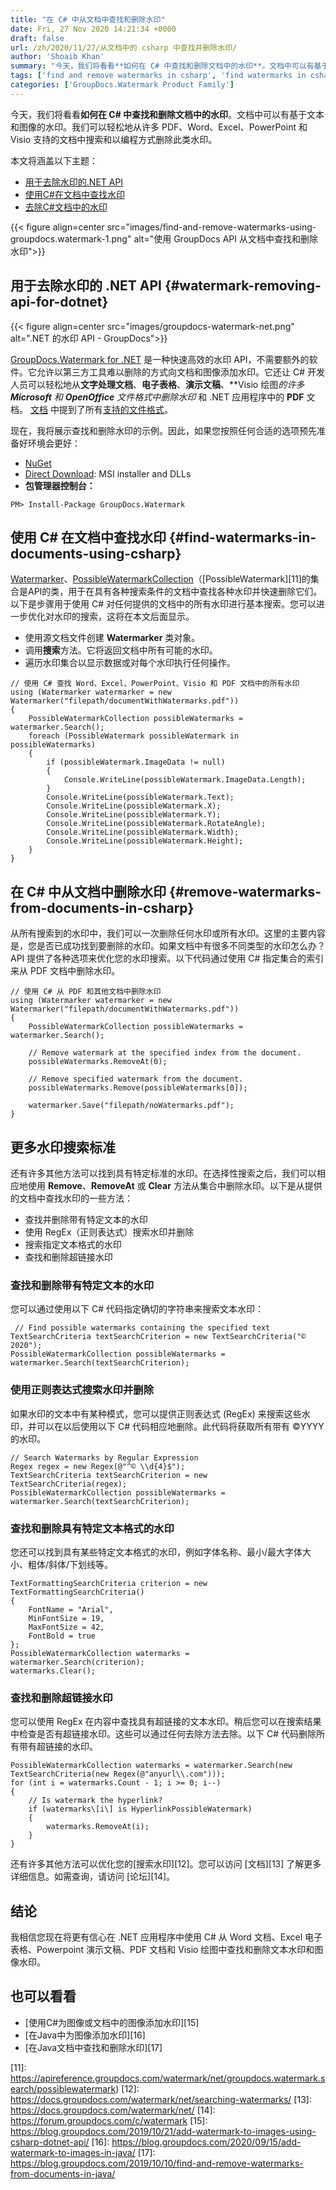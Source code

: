 ```yaml
---
title: "在 C# 中从文档中查找和删除水印"
date: Fri, 27 Nov 2020 14:21:34 +0000
draft: false
url: /zh/2020/11/27/从文档中的 csharp 中查找并删除水印/
author: 'Shoaib Khan'
summary: "今天，我们将看看**如何在 C# 中查找和删除文档中的水印**。文档中可以有基于文本和图像的水印。我们可以轻松地从许多 PDF、Word、Excel、PowerPoint 和 Visio 支持的文档中搜索和以编程方式删除此类水印。"
tags: ['find and remove watermarks in csharp', 'find watermarks in csharp', 'remove watermarks in csharp', 'Watermarking API for .NET']
categories: ['GroupDocs.Watermark Product Family']
---
```


今天，我们将看看**如何在 C# 中查找和删除文档中的水印**。文档中可以有基于文本和图像的水印。我们可以轻松地从许多 PDF、Word、Excel、PowerPoint 和 Visio 支持的文档中搜索和以编程方式删除此类水印。

本文将涵盖以下主题：

* [用于去除水印的.NET API][1]
* [使用C#在文档中查找水印][2]
* [去除C#文档中的水印][3]



{{< figure align=center src="images/find-and-remove-watermarks-using-groupdocs.watermark-1.png" alt="使用 GroupDocs API 从文档中查找和删除水印">}}


## 用于去除水印的 .NET API {#watermark-removing-api-for-dotnet}



{{< figure align=center src="images/groupdocs-watermark-net.png" alt=".NET 的水印 API - GroupDocs">}}


[GroupDocs.Watermark for .NET][4] 是一种快速高效的水印 API，不需要额外的软件。它允许以第三方工具难以删除的方式向文档和图像添加水印。它还让 C# 开发人员可以轻松地从**文字处理文档**、**电子表格**、**演示文稿**、**Visio 绘图*的许多 **Microsoft** 和 **OpenOffice** 文件格式中删除水印* 和 .NET 应用程序中的 **PDF** 文档。 [文档][6] 中提到了所有[支持的文件格式][5]。

现在，我将展示查找和删除水印的示例。因此，如果您按照任何合适的选项预先准备好环境会更好：

* [NuGet][7]
*   [Direct Download][8]: MSI installer and DLLs
* **包管理器控制台：**

```
PM> Install-Package GroupDocs.Watermark
```

## 使用 C# 在文档中查找水印 {#find-watermarks-in-documents-using-csharp}

[Watermarker][9]、[PossibleWatermarkCollection][10]（[PossibleWatermark][11]的集合是API的类，用于在具有各种搜索条件的文档中查找各种水印并快速删除它们。以下是步骤用于使用 C# 对任何提供的文档中的所有水印进行基本搜索。您可以进一步优化对水印的搜索，这将在本文后面显示。

* 使用源文档文件创建 **Watermarker** 类对象。
* 调用**搜索**方法。它将返回文档中所有可能的水印。
* 遍历水印集合以显示数据或对每个水印执行任何操作。

```
// 使用 C# 查找 Word、Excel、PowerPoint、Visio 和 PDF 文档中的所有水印
using (Watermarker watermarker = new Watermarker("filepath/documentWithWatermarks.pdf"))
{
    PossibleWatermarkCollection possibleWatermarks = watermarker.Search();
    foreach (PossibleWatermark possibleWatermark in possibleWatermarks)
    {
        if (possibleWatermark.ImageData != null)
        {
            Console.WriteLine(possibleWatermark.ImageData.Length);
        }
        Console.WriteLine(possibleWatermark.Text);
        Console.WriteLine(possibleWatermark.X);
        Console.WriteLine(possibleWatermark.Y);
        Console.WriteLine(possibleWatermark.RotateAngle);
        Console.WriteLine(possibleWatermark.Width);
        Console.WriteLine(possibleWatermark.Height);
    }
}
```

## 在 C# 中从文档中删除水印 {#remove-watermarks-from-documents-in-csharp}

从所有搜索到的水印中，我们可以一次删除任何水印或所有水印。这里的主要内容是，您是否已成功找到要删除的水印。如果文档中有很多不同类型的水印怎么办？ API 提供了各种选项来优化您的水印搜索。以下代码通过使用 C# 指定集合的索引来从 PDF 文档中删除水印。

```
// 使用 C# 从 PDF 和其他文档中删除水印
using (Watermarker watermarker = new Watermarker("filepath/documentWithWatermarks.pdf"))
{
    PossibleWatermarkCollection possibleWatermarks = watermarker.Search();

    // Remove watermark at the specified index from the document.
    possibleWatermarks.RemoveAt(0);

    // Remove specified watermark from the document.
    possibleWatermarks.Remove(possibleWatermarks[0]);

    watermarker.Save("filepath/noWatermarks.pdf");
}
```

## 更多水印搜索标准

还有许多其他方法可以找到具有特定标准的水印。在选择性搜索之后，我们可以相应地使用 **Remove**、**RemoveAt** 或 **Clear** 方法从集合中删除水印。以下是从提供的文档中查找水印的一些方法：

* 查找并删除带有特定文本的水印
* 使用 RegEx（正则表达式）搜索水印并删除
* 搜索指定文本格式的水印
* 查找和删除超链接水印

### 查找和删除带有特定文本的水印

您可以通过使用以下 C# 代码指定确切的字符串来搜索文本水印：

```
 // Find possible watermarks containing the specified text
TextSearchCriteria textSearchCriterion = new TextSearchCriteria("© 2020");
PossibleWatermarkCollection possibleWatermarks = watermarker.Search(textSearchCriterion);
```

### 使用正则表达式搜索水印并删除

如果水印的文本中有某种模式，您可以提供正则表达式 (RegEx) 来搜索这些水印，并可以在以后使用以下 C# 代码相应地删除。此代码将获取所有带有 ©YYYY 的水印。

```
// Search Watermarks by Regular Expression
Regex regex = new Regex(@"^© \\d{4}$");
TextSearchCriteria textSearchCriterion = new TextSearchCriteria(regex);
PossibleWatermarkCollection possibleWatermarks = watermarker.Search(textSearchCriterion);
```

### 查找和删除具有特定文本格式的水印

您还可以找到具有某些特定文本格式的水印，例如字体名称、最小/最大字体大小、粗体/斜体/下划线等。

```
TextFormattingSearchCriteria criterion = new TextFormattingSearchCriteria()
{
    FontName = "Arial",
    MinFontSize = 19,
    MaxFontSize = 42,
    FontBold = true
};
PossibleWatermarkCollection watermarks = watermarker.Search(criterion);
watermarks.Clear();
```

### 查找和删除超链接水印

您可以使用 RegEx 在内容中查找具有超链接的文本水印。稍后您可以在搜索结果中检查是否有超链接水印。这些可以通过任何去除方法去除。以下 C# 代码删除所有带有超链接的水印。

```
PossibleWatermarkCollection watermarks = watermarker.Search(new TextSearchCriteria(new Regex(@"anyurl\\.com")));
for (int i = watermarks.Count - 1; i >= 0; i--)
{
    // Is watermark the hyperlink?
    if (watermarks\[i\] is HyperlinkPossibleWatermark)
    {
        watermarks.RemoveAt(i);
    }
}
```

还有许多其他方法可以优化您的[搜索水印][12]。您可以访问 [文档][13] 了解更多详细信息。如需查询，请访问 [论坛][14]。

## 结论

我相信您现在将更有信心在 .NET 应用程序中使用 C# 从 Word 文档、Excel 电子表格、Powerpoint 演示文稿、PDF 文档和 Visio 绘图中查找和删除文本水印和图像水印。

## 也可以看看

* [使用C#为图像或文档中的图像添加水印][15]
* [在Java中为图像添加水印][16]
* [在Java文档中查找和删除水印][17]







[1]: #watermark-removing-api-for-dotnet
[2]: #find-watermarks-in-documents-using-csharp
[3]: #remove-watermarks-from-documents-in-csharp
[4]: https://products.groupdocs.com/watermark/net
[5]: https://docs.groupdocs.com/watermark/net/supported-document-formats/
[6]: https://docs.groupdocs.com/watermark/net/
[7]: https://www.nuget.org/packages/groupdocs.watermark
[8]: https://downloads.groupdocs.com/watermark/net
[9]: https://apireference.groupdocs.com/watermark/net/groupdocs.watermark/watermarker
[10]: https://apireference.groupdocs.com/watermark/net/groupdocs.watermark.search/possiblewatermarkcollection
[11]: https://apireference.groupdocs.com/watermark/net/groupdocs.watermark.search/possiblewatermark)
[12]: https://docs.groupdocs.com/watermark/net/searching-watermarks/
[13]: https://docs.groupdocs.com/watermark/net/
[14]: https://forum.groupdocs.com/c/watermark
[15]: https://blog.groupdocs.com/2019/10/21/add-watermark-to-images-using-csharp-dotnet-api/
[16]: https://blog.groupdocs.com/2020/09/15/add-watermark-to-images-in-java/
[17]: https://blog.groupdocs.com/2019/10/10/find-and-remove-watermarks-from-documents-in-java/


